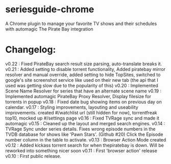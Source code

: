 seriesguide-chrome
==================

A Chrome plugin to manage your favorite TV shows and their schedules with automagic The Pirate Bay integration

Changelog: 
==========
v0.22 : Fixed PirateBay search result size parsing, auto-translate breaks it.
v0.21 : Added setting to disable torrent functionality, Added piratebay mirror resolver and manual override, added setting to hide TopSites, switched to google's site screenshot service like used on their new tab (the api that I used was getting slow due to the popularity of this)
v0.20 : Implemented Scene Name Resolver for series that have an alternate scene name 
v0.19 : Implemented automagic PirateBay Proxy Resolver,  Display filesize for torrents in popup
v0.18 : Fixed date bug showing items on previous day on calendar.
v0.17 : Styling improvements, layouting and useability improvements. created #/watchlist url (still hidden for now), torrentfreak top10, mocked up #/settings page
v0.16 : Fixed TVRage sync and made it automagic
v0.15 : Cleaned up the layout and merged search engines. 
v0.14 : TVRage Sync under series details. Fixes wrong episode numbers in the TVDB database for shows like 'Pawn Stars'. (Github #20) Click the Episode number column in the table to activate.
v0.13 : Browser Action Mode created
v0.12 : Added kickass torrent search for when thepiratebay is down. Will be reworked into something nicer soon
v0.11 : First 'browser action' release
v0.10 : First public release.